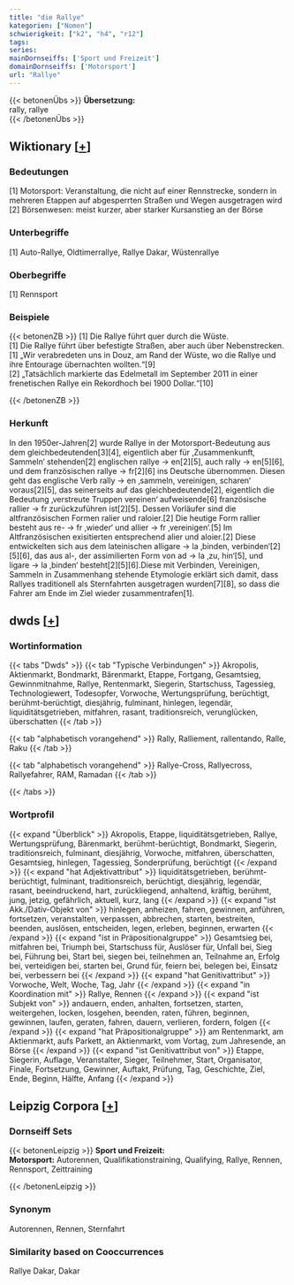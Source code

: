 ```yaml
---
title: "die Rallye"
kategorien: ["Nomen"]
schwierigkeit: ["k2", "h4", "r12"]
tags:
series:
mainDornseiffs: ['Sport und Freizeit']
domainDornseiffs: ['Motorsport']
url: "Rallye"
---
```


{{< betonenÜbs >}}
**Übersetzung:**  
rally, rallye  
{{< /betonenÜbs >}}

## Wiktionary [[+](https://de.wiktionary.org/wiki/Rallye)]

### Bedeutungen
[1] Motorsport: Veranstaltung, die nicht auf einer Rennstrecke, sondern in mehreren Etappen auf abgesperrten Straßen und Wegen ausgetragen wird  
[2] Börsenwesen: meist kurzer, aber starker Kursanstieg an der Börse  

### Unterbegriffe
[1] Auto-Rallye, Oldtimerrallye, Rallye Dakar, Wüstenrallye  

### Oberbegriffe
[1] Rennsport  

### Beispiele
{{< betonenZB >}}
[1] Die Rallye führt quer durch die Wüste.  
[1] Die Rallye führt über befestigte Straßen, aber auch über Nebenstrecken.  
[1] „Wir verabredeten uns in Douz, am Rand der Wüste, wo die Rallye und ihre Entourage übernachten wollten.“[9]  
[2] „Tatsächlich markierte das Edelmetall im September 2011 in einer frenetischen Rallye ein Rekordhoch bei 1900 Dollar.“[10]  

{{< /betonenZB >}}
### Herkunft
In den 1950er-Jahren[2] wurde Rallye in der Motorsport-Bedeutung aus dem gleichbedeutenden[3][4], eigentlich aber für ‚Zusammenkunft, Sammeln‘ stehenden[2] englischen rallye → en[2][5], auch rally → en[5][6], und dem französischen rallye → fr[2][6] ins Deutsche übernommen. Diesen geht das englische Verb rally → en ‚sammeln, vereinigen, scharen‘ voraus[2][5], das seinerseits auf das gleichbedeutende[2], eigentlich die Bedeutung ‚verstreute Truppen vereinen‘ aufweisende[6] französische rallier → fr zurückzuführen ist[2][5]. Dessen Vorläufer sind die altfranzösischen Formen ralier und raloier.[2] Die heutige Form rallier besteht aus re- → fr ‚wieder‘ und allier → fr ‚vereinigen‘.[5] Im Altfranzösischen exisitierten entsprechend alier und aloier.[2] Diese entwickelten sich aus dem lateinischen alligare → la ‚binden, verbinden‘[2][5][6], das aus al-, der assimilierten Form von ad → la ‚zu, hin‘[5], und ligare → la ‚binden‘ besteht[2][5][6].Diese mit Verbinden, Vereinigen, Sammeln in Zusammenhang stehende Etymologie erklärt sich damit, dass Rallyes traditionell als Sternfahrten ausgetragen wurden[7][8], so dass die Fahrer am Ende im Ziel wieder zusammentrafen[1].  



## dwds [[+](https://www.dwds.de/wb/Rallye)]

### Wortinformation
{{< tabs "Dwds" >}}
{{< tab "Typische Verbindungen" >}}
Akropolis, Aktienmarkt, Bondmarkt, Bärenmarkt, Etappe, Fortgang, Gesamtsieg, Gewinnmitnahme, Rallye, Rentenmarkt, Siegerin, Startschuss, Tagessieg, Technologiewert, Todesopfer, Vorwoche, Wertungsprüfung, berüchtigt, berühmt-berüchtigt, diesjährig, fulminant, hinlegen, legendär, liquiditätsgetrieben, mitfahren, rasant, traditionsreich, verunglücken, überschatten
{{< /tab >}}

{{< tab "alphabetisch vorangehend" >}}
Rally, Ralliement, rallentando, Ralle, Raku
{{< /tab >}}

{{< tab "alphabetisch vorangehend" >}}
Rallye-Cross, Rallyecross, Rallyefahrer, RAM, Ramadan
{{< /tab >}}

{{< /tabs >}}

### Wortprofil
{{< expand "Überblick" >}} Akropolis, Etappe, liquiditätsgetrieben, Rallye, Wertungsprüfung, Bärenmarkt, berühmt-berüchtigt, Bondmarkt, Siegerin, traditionsreich, fulminant, diesjährig, Vorwoche, mitfahren, überschatten, Gesamtsieg, hinlegen, Tagessieg, Sonderprüfung, berüchtigt {{< /expand >}}
{{< expand "hat Adjektivattribut" >}} liquiditätsgetrieben, berühmt-berüchtigt, fulminant, traditionsreich, berüchtigt, diesjährig, legendär, rasant, beeindruckend, hart, zurückliegend, anhaltend, kräftig, berühmt, jung, jetzig, gefährlich, aktuell, kurz, lang {{< /expand >}}
{{< expand "ist Akk./Dativ-Objekt von" >}} hinlegen, anheizen, fahren, gewinnen, anführen, fortsetzen, veranstalten, verpassen, abbrechen, starten, bestreiten, beenden, auslösen, entscheiden, legen, erleben, beginnen, erwarten {{< /expand >}}
{{< expand "ist in Präpositionalgruppe" >}} Gesamtsieg bei, mitfahren bei, Triumph bei, Startschuss für, Auslöser für, Unfall bei, Sieg bei, Führung bei, Start bei, siegen bei, teilnehmen an, Teilnahme an, Erfolg bei, verteidigen bei, starten bei, Grund für, feiern bei, belegen bei, Einsatz bei, verbessern bei {{< /expand >}}
{{< expand "hat Genitivattribut" >}} Vorwoche, Welt, Woche, Tag, Jahr {{< /expand >}}
{{< expand "in Koordination mit" >}} Rallye, Rennen {{< /expand >}}
{{< expand "ist Subjekt von" >}} andauern, enden, anhalten, fortsetzen, starten, weitergehen, locken, losgehen, beenden, raten, führen, beginnen, gewinnen, laufen, geraten, fahren, dauern, verlieren, fordern, folgen {{< /expand >}}
{{< expand "hat Präpositionalgruppe" >}} am Rentenmarkt, am Aktienmarkt, aufs Parkett, an Aktienmarkt, vom Vortag, zum Jahresende, an Börse {{< /expand >}}
{{< expand "ist Genitivattribut von" >}} Etappe, Siegerin, Auflage, Veranstalter, Sieger, Teilnehmer, Start, Organisator, Finale, Fortsetzung, Gewinner, Auftakt, Prüfung, Tag, Geschichte, Ziel, Ende, Beginn, Hälfte, Anfang {{< /expand >}}

## Leipzig Corpora [[+](https://corpora.uni-leipzig.de/en/res?word=Rallye&corpusId=deu_newscrawl-public_2018)]

### Dornseiff Sets
{{< betonenLeipzig >}}
**Sport und Freizeit:**  
**Motorsport:** Autorennen, Qualifikationstraining, Qualifying, Rallye, Rennen, Rennsport, Zeittraining  

{{< /betonenLeipzig >}}

### Synonym
Autorennen, Rennen, Sternfahrt


### Similarity based on Cooccurrences
Rallye Dakar, Dakar

